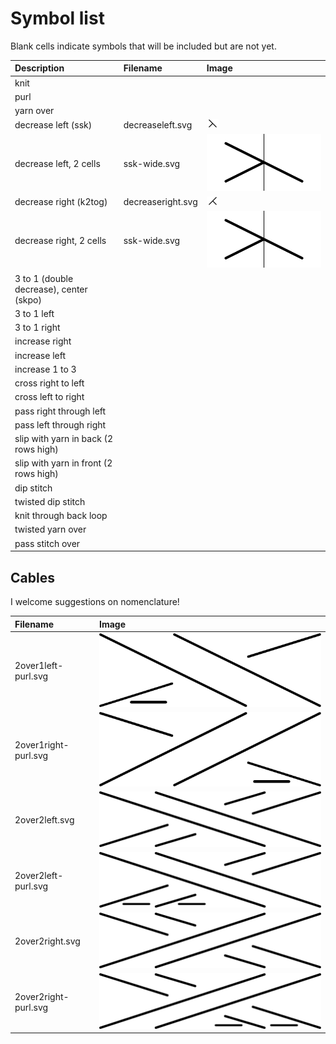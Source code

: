 # Symbol list

Blank cells indicate symbols that will be included but are not yet.

| Description                             | Filename          | Image                                       |
|:----------------------------------------|:------------------|:--------------------------------------------|
| knit                                    |                   |                                             |
| purl                                    |                   |                                             |
| yarn over                               |                   |                                             |
| decrease left (ssk)                     | decreaseleft.svg  | ![decrease left](../JIS/decreaseleft.svg)   |
| decrease left, 2 cells                  | ssk-wide.svg      | ![ssk-wide](../JIS/ssk-wide.svg)            |
| decrease right (k2tog)                  | decreaseright.svg | ![decrease right](../JIS/decreaseright.svg) |
| decrease right, 2 cells                 | ssk-wide.svg      | ![ssk-wide](../JIS/ssk-wide.svg)            |
| 3 to 1 (double decrease), center (skpo) |                   |                                             |
| 3 to 1 left                             |                   |                                             |
| 3 to 1 right                            |                   |                                             |
| increase right                          |                   |                                             |
| increase left                           |                   |                                             |
| increase 1 to 3                         |                   |                                             |
| cross right to left                     |                   |                                             |
| cross left to right                     |                   |                                             |
| pass right through left                 |                   |                                             |
| pass left through right                 |                   |                                             |
| slip with yarn in back (2 rows high)    |                   |                                             |
| slip with yarn in front (2 rows high)   |                   |                                             |
| dip stitch                              |                   |                                             |
| twisted dip stitch                      |                   |                                             |
| knit through back loop                  |                   |                                             |
| twisted yarn over                       |                   |                                             |
| pass stitch over                        |                   |                                             |

## Cables

I welcome suggestions on nomenclature!

| Filename             | Image                                                |
|:---------------------|:-----------------------------------------------------|
| 2over1left-purl.svg  | ![2 over 1 left, purl](../JIS/2over1left-purl.svg)   |
| 2over1right-purl.svg | ![2 over 1 right, purl](../JIS/2over1right-purl.svg) |
| 2over2left.svg       | ![2 over 2 left](../JIS/2over2left.svg)              |
| 2over2left-purl.svg  | ![2 over 2 left, purl](../JIS/2over2left-purl.svg)   |
| 2over2right.svg      | ![2 over 2 right](../JIS/2over2right.svg)            |
| 2over2right-purl.svg | ![2 over 2 right, purl](../JIS/2over2right-purl.svg) |
